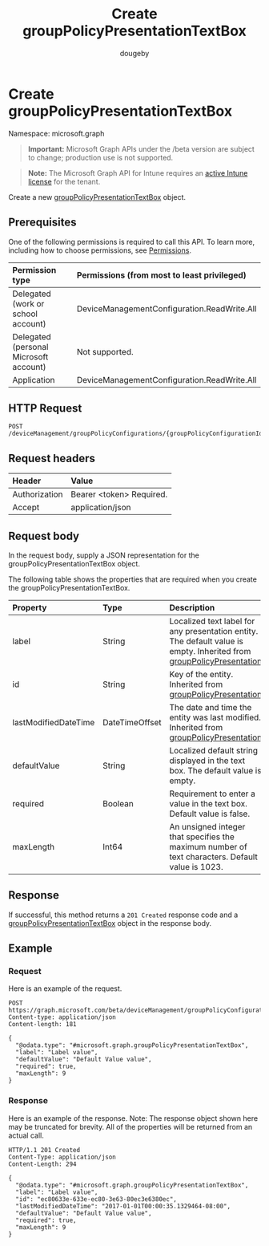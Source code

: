﻿---
title: "Create groupPolicyPresentationTextBox"
description: "Create a new groupPolicyPresentationTextBox object."
author: "dougeby"
localization_priority: Normal
ms.prod: "intune"
doc_type: apiPageType
---

# Create groupPolicyPresentationTextBox

Namespace: microsoft.graph

> **Important:** Microsoft Graph APIs under the /beta version are subject to change; production use is not supported.

> **Note:** The Microsoft Graph API for Intune requires an [active Intune license](https://go.microsoft.com/fwlink/?linkid=839381) for the tenant.

Create a new [groupPolicyPresentationTextBox](../resources/intune-grouppolicy-grouppolicypresentationtextbox.md) object.

## Prerequisites

One of the following permissions is required to call this API. To learn more, including how to choose permissions, see [Permissions](/graph/permissions-reference).

| Permission type                        | Permissions (from most to least privileged) |
| :------------------------------------- | :------------------------------------------ |
| Delegated (work or school account)     | DeviceManagementConfiguration.ReadWrite.All |
| Delegated (personal Microsoft account) | Not supported.                              |
| Application                            | DeviceManagementConfiguration.ReadWrite.All |

## HTTP Request

<!-- {
  "blockType": "ignored"
}
-->

```http
POST /deviceManagement/groupPolicyConfigurations/{groupPolicyConfigurationId}/definitionValues/{groupPolicyDefinitionValueId}/presentationValues/{groupPolicyPresentationValueId}/presentation/definition/presentations
```

## Request headers

| Header        | Value                          |
| :------------ | :----------------------------- |
| Authorization | Bearer &lt;token&gt; Required. |
| Accept        | application/json               |

## Request body

In the request body, supply a JSON representation for the groupPolicyPresentationTextBox object.

The following table shows the properties that are required when you create the groupPolicyPresentationTextBox.

| Property             | Type           | Description                                                                                                                                                                        |
| :------------------- | :------------- | :--------------------------------------------------------------------------------------------------------------------------------------------------------------------------------- |
| label                | String         | Localized text label for any presentation entity. The default value is empty. Inherited from [groupPolicyPresentation](../resources/intune-grouppolicy-grouppolicypresentation.md) |
| id                   | String         | Key of the entity. Inherited from [groupPolicyPresentation](../resources/intune-grouppolicy-grouppolicypresentation.md)                                                            |
| lastModifiedDateTime | DateTimeOffset | The date and time the entity was last modified. Inherited from [groupPolicyPresentation](../resources/intune-grouppolicy-grouppolicypresentation.md)                               |
| defaultValue         | String         | Localized default string displayed in the text box. The default value is empty.                                                                                                    |
| required             | Boolean        | Requirement to enter a value in the text box. Default value is false.                                                                                                              |
| maxLength            | Int64          | An unsigned integer that specifies the maximum number of text characters. Default value is 1023.                                                                                   |

## Response

If successful, this method returns a `201 Created` response code and a [groupPolicyPresentationTextBox](../resources/intune-grouppolicy-grouppolicypresentationtextbox.md) object in the response body.

## Example

### Request

Here is an example of the request.

```http
POST https://graph.microsoft.com/beta/deviceManagement/groupPolicyConfigurations/{groupPolicyConfigurationId}/definitionValues/{groupPolicyDefinitionValueId}/presentationValues/{groupPolicyPresentationValueId}/presentation/definition/presentations
Content-type: application/json
Content-length: 181

{
  "@odata.type": "#microsoft.graph.groupPolicyPresentationTextBox",
  "label": "Label value",
  "defaultValue": "Default Value value",
  "required": true,
  "maxLength": 9
}
```

### Response

Here is an example of the response. Note: The response object shown here may be truncated for brevity. All of the properties will be returned from an actual call.

```http
HTTP/1.1 201 Created
Content-Type: application/json
Content-Length: 294

{
  "@odata.type": "#microsoft.graph.groupPolicyPresentationTextBox",
  "label": "Label value",
  "id": "ec80633e-633e-ec80-3e63-80ec3e6380ec",
  "lastModifiedDateTime": "2017-01-01T00:00:35.1329464-08:00",
  "defaultValue": "Default Value value",
  "required": true,
  "maxLength": 9
}
```
